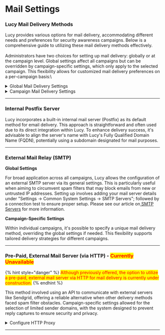 # Mail Settings

### **Lucy Mail Delivery Methods**

Lucy provides various options for mail delivery, accommodating different needs and preferences for security awareness campaigns. Below is a comprehensive guide to utilizing these mail delivery methods effectively.\
\
Administrators have two choices for setting up mail delivery: globally or at the campaign level. Global settings affect all campaigns but can be overridden by campaign-specific settings, which only apply to the selected campaign. This flexibility allows for customized mail delivery preferences on a per-campaign basis:\


<details>

<summary>Global Mail Delivery Settings</summary>

Navigate to -> Settings -> Common System Settings -> Mail Settings\
\
Here you can choose your default method for sending emails. This setting will apply to all campaigns.\
\
![](<../../../.gitbook/assets/image (265).png>)

</details>

<details>

<summary>Campaign Mail Delivery Settings</summary>

Navigate to any campaign -> Configuration -> Attack/Awareness Settings -> Select the Scenario -> Mail Settings\
\
This is the campaign-based Mail Delivery settings, allowing an Administrator to deviate from the Global Mail Delivery settings for the specified scenario.\
\
![](<../../../.gitbook/assets/image (266).png>)

</details>

***

### Internal Postfix Server

Lucy incorporates a built-in internal mail server (Postfix) as its default method for email delivery. This approach is straightforward and often used due to its direct integration within Lucy. To enhance delivery success, it's advisable to align the server's name with Lucy's Fully Qualified Domain Name (FQDN), potentially using a subdomain designated for mail purposes.

***

### External Mail Relay (SMTP)

**Global Settings**

For broad application across all campaigns, Lucy allows the configuration of an external SMTP server via its general settings. This is particularly useful when aiming to circumvent spam filters that may block emails from new or untrusted IP addresses. Setting up involves adding your mail server details under "Settings -> Common System Settings -> SMTP Servers"; followed by a connection test to ensure proper setup. Please see our article on[ SMTP Servers](smtp-servers.md) for more information.

**Campaign-Specific Settings**

Within individual campaigns, it's possible to specify a unique mail delivery method, overriding the global settings if needed. This flexibility supports tailored delivery strategies for different campaigns.

***

### Pre-Paid, External Mail Server (via HTTP) - <mark style="color:red;">Currently Unavailable</mark>

{% hint style="danger" %}
<mark style="color:red;">Although previously offered, the option to utilize a pre-paid, external mail server via HTTP for mail delivery is currently under construction.</mark>
{% endhint %}

This method involved using an API to communicate with external servers like Sendgrid, offering a reliable alternative when other delivery methods faced spam filter obstacles. Campaign-specific settings allowed for the selection of limited sender domains, with the system designed to prevent reply captures to ensure security and privacy.

<details>

<summary>Configure HTTP Proxy </summary>

To configure the mail dleivery to HTTP Proxy as Global settings to your Lucy server, navigate to -> Settings -> Common System Settings -> Mail Settings\
\
Select **"HTTP Proxy"**\
\
You'll have the option to specify the mail sender's domain or name. This choice will override any campaign-specific settings, ensuring all emails in LUCY are sent with this configuration. Choosing "HTTP" as your delivery method limits the selection of sender addresses to a predefined list of domains.\
\


<img src="../../../.gitbook/assets/image (267).png" alt="" data-size="original">

The recipient will see the email's appearance vary based on the chosen domain.\
\


<img src="../../../.gitbook/assets/image (268).png" alt="" data-size="original">

Note: If a recipient replies to one of these emails, the reply-to address will be set to a "do-not-reply@example-domain.com" or similar, leading to a non-delivery error upon response. Therefore, replies to these pre-defined email domains cannot be collected.

**Mail Sender Domains for HTTP Proxy**: the following mail sender domains are pre-configured

* sendgrid.net
* security-information.xyz
* cloudservice24.xyz
* delivery365.website
* web-contest.host
* file-sharing.host
* mail-access.site
* onlineservices.space
* report365.us
* cloudaccess.space
* online-survey.site
* printservices.press
* webmail-access.space
* vpn-access.host
* online-statistics.site
* cloud-encryption.host
* web-login.site
* secure-login.host

</details>

***

